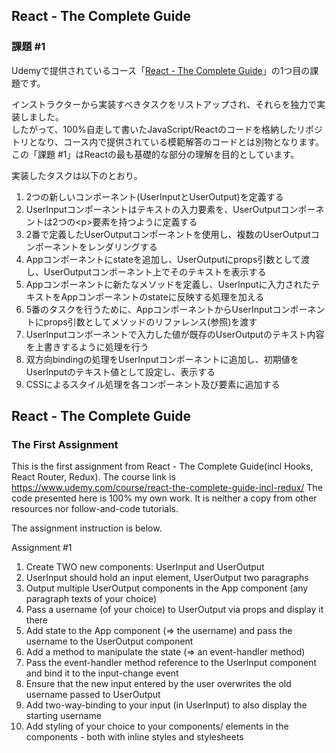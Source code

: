 ## React - The Complete Guide 
### 課題 \#1

Udemyで提供されているコース「[React - The Complete Guide](https://www.udemy.com/course/react-the-complete-guide-incl-redux/)」の1つ目の課題です。

インストラクターから実装すべきタスクをリストアップされ、それらを独力で実装しました。  
したがって、100%自走して書いたJavaScript/Reactのコードを格納したリポジトリとなり、コース内で提供されている模範解答のコードとは別物となります。  
この「課題 #1」はReactの最も基礎的な部分の理解を目的としています。

実装したタスクは以下のとおり。
1. 2つの新しいコンポーネント(UserInputとUserOutput)を定義する
2. UserInputコンポーネントはテキストの入力要素を、UserOutputコンポーネントは2つの\<p\>要素を持つように定義する
3. 2番で定義したUserOutputコンポーネントを使用し、複数のUserOutputコンポーネントをレンダリングする
4. Appコンポーネントにstateを追加し、UserOutputにprops引数として渡し、UserOutputコンポーネント上でそのテキストを表示する  
5. Appコンポーネントに新たなメソッドを定義し、UserInputに入力されたテキストをAppコンポーネントのstateに反映する処理を加える
6. 5番のタスクを行うために、AppコンポーネントからUserInputコンポーネントにprops引数としてメソッドのリファレンス(参照)を渡す
7. UserInputコンポーネントで入力した値が既存のUserOutputのテキスト内容を上書きするように処理を行う
8. 双方向bindingの処理をUserInputコンポーネントに追加し、初期値をUserInputのテキスト値として設定し、表示する
9. CSSによるスタイル処理を各コンポーネント及び要素に追加する
　

## React - The Complete Guide 
### The First Assignment
This is the first assignment from React - The Complete Guide(incl Hooks, React Router, Redux).
The course link is https://www.udemy.com/course/react-the-complete-guide-incl-redux/
The code presented here is 100% my own work. It is neither a copy from other resources nor follow-and-code tutorials.

The assignment instruction is below.

Assignment #1
1. Create TWO new components: UserInput and UserOutput
2. UserInput should hold an input element, UserOutput two paragraphs
3. Output multiple UserOutput components in the App component (any paragraph texts of your choice)
4. Pass a username (of your choice) to UserOutput via props and display it there
5. Add state to the App component (=> the username) and pass the username to the UserOutput component
6. Add a method to manipulate the state (=> an event-handler method)
7. Pass the event-handler method reference to the UserInput component and bind it to the input-change event
8. Ensure that the new input entered by the user overwrites the old username passed to UserOutput
9. Add two-way-binding to your input (in UserInput) to also display the starting username
10. Add styling of your choice to your components/ elements in the components - both with inline styles and stylesheets
